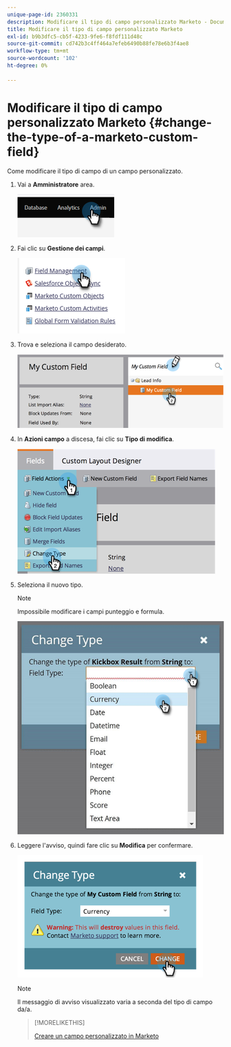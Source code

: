 ```yaml
---
unique-page-id: 2360331
description: Modificare il tipo di campo personalizzato Marketo - Documenti Marketo - Documentazione del prodotto
title: Modificare il tipo di campo personalizzato Marketo
exl-id: b9b3dfc5-cb5f-4233-9fe6-f8fdf111d48c
source-git-commit: cd742b3c4ff464a7efeb6490b88fe78e6b3f4ae8
workflow-type: tm+mt
source-wordcount: '102'
ht-degree: 0%

---
```


# Modificare il tipo di campo personalizzato Marketo {#change-the-type-of-a-marketo-custom-field}

Come modificare il tipo di campo di un campo personalizzato.

1. Vai a **Amministratore** area.

   ![](assets/change-the-type-of-a-marketo-custom-field-1.png)

1. Fai clic su **Gestione dei campi**.

   ![](assets/change-the-type-of-a-marketo-custom-field-2.png)

1. Trova e seleziona il campo desiderato.

   ![](assets/change-the-type-of-a-marketo-custom-field-3.png)

1. In **Azioni campo** a discesa, fai clic su **Tipo di modifica**.

   ![](assets/change-the-type-of-a-marketo-custom-field-4.png)

1. Seleziona il nuovo tipo.

   >[!NOTE]
   >
   >Impossibile modificare i campi punteggio e formula.

   ![](assets/change-the-type-of-a-marketo-custom-field-5.png)

1. Leggere l&#39;avviso, quindi fare clic su **Modifica** per confermare.

   ![](assets/change-the-type-of-a-marketo-custom-field-6.png)

   >[!NOTE]
   >
   >Il messaggio di avviso visualizzato varia a seconda del tipo di campo da/a.

   >[!MORELIKETHIS]
   >
   >[Creare un campo personalizzato in Marketo](/help/marketo/product-docs/administration/field-management/create-a-custom-field-in-marketo.md)
